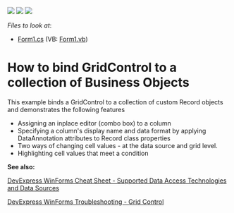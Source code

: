 <!-- default badges list -->
![](https://img.shields.io/endpoint?url=https://codecentral.devexpress.com/api/v1/VersionRange/128625753/17.2.3%2B)
[![](https://img.shields.io/badge/Open_in_DevExpress_Support_Center-FF7200?style=flat-square&logo=DevExpress&logoColor=white)](https://supportcenter.devexpress.com/ticket/details/T604166)
[![](https://img.shields.io/badge/📖_How_to_use_DevExpress_Examples-e9f6fc?style=flat-square)](https://docs.devexpress.com/GeneralInformation/403183)
<!-- default badges end -->
<!-- default file list -->
*Files to look at*:

* [Form1.cs](./CS/GridBoundToRuntimeCreatedData/Form1.cs) (VB: [Form1.vb](./VB/GridBoundToRuntimeCreatedData/Form1.vb))
<!-- default file list end -->
# How to bind GridControl to a collection of Business Objects


<p>This example binds a GridControl to a collection of custom Record objects and demonstrates the following features

* Assigning an inplace editor (combo box) to a column
* Specifying a column's display name and data format by applying DataAnnotation attributes to Record class properties 
* Two ways of changing cell values - at the data source and grid level.
* Highlighting cell values that meet a condition</p>

<b>See also:</b>

[DevExpress WinForms Cheat Sheet - Supported Data Access Technologies and Data Sources](https://go.devexpress.com/CheatSheets_WinForms_Examples_T904237.aspx)

[DevExpress WinForms Troubleshooting - Grid Control](https://go.devexpress.com/CheatSheets_WinForms_Examples_T934742.aspx)

<br/>


